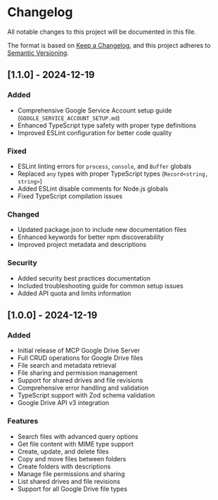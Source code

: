 # Changelog

All notable changes to this project will be documented in this file.

The format is based on [Keep a Changelog](https://keepachangelog.com/en/1.0.0/),
and this project adheres to [Semantic Versioning](https://semver.org/spec/v2.0.0.html).

## [1.1.0] - 2024-12-19

### Added
- Comprehensive Google Service Account setup guide (`GOOGLE_SERVICE_ACCOUNT_SETUP.md`)
- Enhanced TypeScript type safety with proper type definitions
- Improved ESLint configuration for better code quality

### Fixed
- ESLint linting errors for `process`, `console`, and `Buffer` globals
- Replaced `any` types with proper TypeScript types (`Record<string, string>`)
- Added ESLint disable comments for Node.js globals
- Fixed TypeScript compilation issues

### Changed
- Updated package.json to include new documentation files
- Enhanced keywords for better npm discoverability
- Improved project metadata and descriptions

### Security
- Added security best practices documentation
- Included troubleshooting guide for common setup issues
- Added API quota and limits information

## [1.0.0] - 2024-12-19

### Added
- Initial release of MCP Google Drive Server
- Full CRUD operations for Google Drive files
- File search and metadata retrieval
- File sharing and permission management
- Support for shared drives and file revisions
- Comprehensive error handling and validation
- TypeScript support with Zod schema validation
- Google Drive API v3 integration

### Features
- Search files with advanced query options
- Get file content with MIME type support
- Create, update, and delete files
- Copy and move files between folders
- Create folders with descriptions
- Manage file permissions and sharing
- List shared drives and file revisions
- Support for all Google Drive file types
